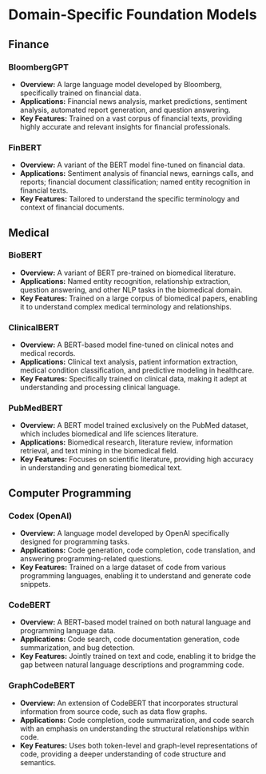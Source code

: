 # Domain-Specific Foundation Models

## Finance

### BloombergGPT
- **Overview:** A large language model developed by Bloomberg, specifically trained on financial data.
- **Applications:** Financial news analysis, market predictions, sentiment analysis, automated report generation, and question answering.
- **Key Features:** Trained on a vast corpus of financial texts, providing highly accurate and relevant insights for financial professionals.

### FinBERT
- **Overview:** A variant of the BERT model fine-tuned on financial data.
- **Applications:** Sentiment analysis of financial news, earnings calls, and reports; financial document classification; named entity recognition in financial texts.
- **Key Features:** Tailored to understand the specific terminology and context of financial documents.

## Medical

### BioBERT
- **Overview:** A variant of BERT pre-trained on biomedical literature.
- **Applications:** Named entity recognition, relationship extraction, question answering, and other NLP tasks in the biomedical domain.
- **Key Features:** Trained on a large corpus of biomedical papers, enabling it to understand complex medical terminology and relationships.

### ClinicalBERT
- **Overview:** A BERT-based model fine-tuned on clinical notes and medical records.
- **Applications:** Clinical text analysis, patient information extraction, medical condition classification, and predictive modeling in healthcare.
- **Key Features:** Specifically trained on clinical data, making it adept at understanding and processing clinical language.

### PubMedBERT
- **Overview:** A BERT model trained exclusively on the PubMed dataset, which includes biomedical and life sciences literature.
- **Applications:** Biomedical research, literature review, information retrieval, and text mining in the biomedical field.
- **Key Features:** Focuses on scientific literature, providing high accuracy in understanding and generating biomedical text.

## Computer Programming

### Codex (OpenAI)
- **Overview:** A language model developed by OpenAI specifically designed for programming tasks.
- **Applications:** Code generation, code completion, code translation, and answering programming-related questions.
- **Key Features:** Trained on a large dataset of code from various programming languages, enabling it to understand and generate code snippets.

### CodeBERT
- **Overview:** A BERT-based model trained on both natural language and programming language data.
- **Applications:** Code search, code documentation generation, code summarization, and bug detection.
- **Key Features:** Jointly trained on text and code, enabling it to bridge the gap between natural language descriptions and programming code.

### GraphCodeBERT
- **Overview:** An extension of CodeBERT that incorporates structural information from source code, such as data flow graphs.
- **Applications:** Code completion, code summarization, and code search with an emphasis on understanding the structural relationships within code.
- **Key Features:** Uses both token-level and graph-level representations of code, providing a deeper understanding of code structure and semantics.
